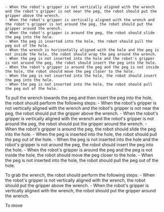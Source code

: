 
    - When the robot's gripper is not vertically aligned with the wrench and the robot's gripper is not near the peg, the robot should put the gripper above the wrench.
    - When the robot's gripper is vertically aligned with the wrench and the robot's gripper is not around the peg, the robot should put the gripper around the wrench.
    - When the robot's gripper is around the peg, the robot should slide the peg into the hole.
    - When the peg is inserted into the hole, the robot should pull the peg out of the hole.
    - When the wrench is horizontally aligned with the hole and the peg is not inside the hole, the robot should wrap the peg around the wrench.
    - When the peg is not inserted into the hole and the robot's gripper is not around the peg, the robot should insert the peg into the hole.
    - When the robot's gripper is around the peg and the peg is not inside the hole, the robot should move the peg closer to the hole.
    - When the peg is not inserted into the hole, the robot should insert the peg into the hole.
    - When the peg is not inserted into the hole, the robot should pull the peg out of the hole.

To pull the wrench towards the peg and then insert the peg into the hole, the robot should perform the following steps:
    - When the robot's gripper is not vertically aligned with the wrench and the robot's gripper is not near the peg, the robot should put the gripper above the wrench.
    - When the robot's gripper is vertically aligned with the wrench and the robot's gripper is not around the peg, the robot should put the gripper around the wrench.
    - When the robot's gripper is around the peg, the robot should slide the peg into the hole.
    - When the peg is inserted into the hole, the robot should pull the peg out of the hole.
    - When the peg is not inserted into the hole and the robot's gripper is not around the peg, the robot should insert the peg into the hole.
    - When the robot's gripper is around the peg and the peg is not inside the hole, the robot should move the peg closer to the hole.
    - When the peg is not inserted into the hole, the robot should pull the peg out of the hole.

To grab the wrench, the robot should perform the following steps:
    - When the robot's gripper is not vertically aligned with the wrench, the robot should put the gripper above the wrench.
    - When the robot's gripper is vertically aligned with the wrench, the robot should put the gripper around the wrench.

To move